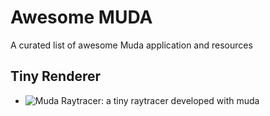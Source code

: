 # Awesome MUDA

A curated list of awesome Muda application and resources

## Tiny Renderer

- ![Muda Raytracer](https://github.com/awesome-pba/muda-ray-tracer): a tiny raytracer developed with muda
